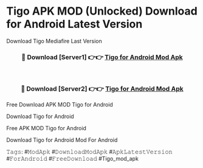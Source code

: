# Tigo APK MOD (Unlocked) Download for Android Latest Version

Download Tigo Mediafire Last Version

<div align="center">
<h3>🔴 Download [Server1] 👉👉 <a href="https://vprocket.com">Tigo for Android Mod Apk</a></h3><br>

<h3>🔴 Download [Server2] 👉👉 <a href="https://vprocket.com">Tigo for Android Mod Apk</a></h3>
</div>

Free Download APK MOD Tigo for Android

Download Tigo for Android

Free APK MOD Tigo for Android

Download Tigo for Android Mod For Android

𝚃𝚊𝚐𝚜: #𝙼𝚘𝚍𝙰𝚙𝚔 #𝙳𝚘𝚠𝚗𝚕𝚘𝚊𝚍𝙼𝚘𝚍𝙰𝚙𝚔 #𝙰𝚙𝚔𝙻𝚊𝚝𝚎𝚜𝚝𝚅𝚎𝚛𝚜𝚒𝚘𝚗 #𝙵𝚘𝚛𝙰𝚗𝚍𝚛𝚘𝚒𝚍 #𝙵𝚛𝚎𝚎𝙳𝚘𝚠𝚗𝚕𝚘𝚊𝚍 #Tigo_mod_apk
